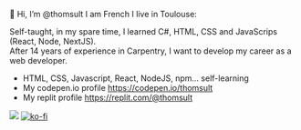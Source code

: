 
 👋 Hi, I’m @thomsult
 I am French I live in Toulouse:
 
 <p>Self-taught, in my spare time, I learned C#, HTML, CSS and JavaScrips (React, Node, NextJS).<br/>
 After 14 years of experience in Carpentry, I want to develop my career as a web developer.</p>
 
  - HTML, CSS, Javascript, React, NodeJS, npm... self-learning</li>
  - My codepen.io profile https://codepen.io/thomsult</li>
  - My replit profile https://replit.com/@thomsult</li>




 ![](https://komarev.com/ghpvc/?username=your-github-thomsult)
 [![ko-fi](https://ko-fi.com/img/githubbutton_sm.svg)](https://ko-fi.com/X8X56ZK5A)
